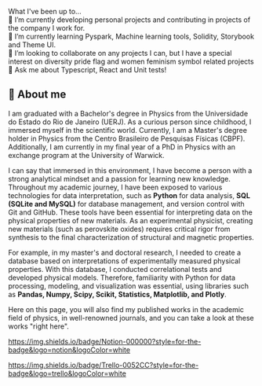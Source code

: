 

<p>What I've been up to...<br>
🔭 I’m currently developing personal projects and contributing in projects of the company I work for.</br>
🌱 I’m currently learning Pyspark, Machine learning tools, Solidity, Storybook and Theme UI.<br>
👯 I’m looking to collaborate on any projects I can, but I have a special interest on diversity pride flag and women feminism symbol related projects</br>
💬 Ask me about Typescript, React and Unit tests!</p>

## 🖖 About me
<div>
  <p> I am graduated with a Bachelor's degree in Physics from the Universidade do Estado do Rio de Janeiro (UERJ). As a curious person since childhood, I immersed myself in the scientific world. Currently, I am a Master's degree holder in Physics from the Centro Brasileiro de Pesquisas Físicas (CBPF). Additionally, I am currently in my final year of a PhD in Physics with an exchange program at the University of Warwick.</p>
  <p>I can say that immersed in this environment, I have become a person with a strong analytical mindset and a passion for learning new knowledge. Throughout my academic journey, I have been exposed to various technologies for data interpretation, such as <b>Python</b> for data analysis, <b>SQL (SQLite and MySQL)</b> for database management, and version control with Git and GitHub. These tools have been essential for interpreting data on the physical properties of new materials. As an experimental physicist, creating new materials (such as perovskite oxides) requires critical rigor from synthesis to the final characterization of structural and magnetic properties.</p>
  <p>For example, in my master's and doctoral research, I needed to create a database based on interpretations of experimentally measured physical properties. With this database, I conducted correlational tests and developed physical models. Therefore, familiarity with Python for data processing, modeling, and visualization was essential, using libraries such as <b>Pandas, Numpy, Scipy, Scikit, Statistics, Matplotlib, and Plotly</b>.</p>
  <p>Here on this page, you will also find my published works in the academic field of physics, in well-renowned journals, and you can take a look at these works "right here". </p>
</div>


https://img.shields.io/badge/Notion-000000?style=for-the-badge&logo=notion&logoColor=white

https://img.shields.io/badge/Trello-0052CC?style=for-the-badge&logo=trello&logoColor=white


<!--
**Calazansmacchiutti/Calazansmacchiutti** is a ✨ _special_ ✨ repository because its `README.md` (this file) appears on your GitHub profile.

Here are some ideas to get you started:

- 🔭 I’m currently working on ...
- 🌱 I’m currently learning ...
- 👯 I’m looking to collaborate on ...
- 🤔 I’m looking for help with ...
- 💬 Ask me about ...
- 📫 How to reach me: ...
- 😄 Pronouns: ...
- ⚡ Fun fact: ...
-->

